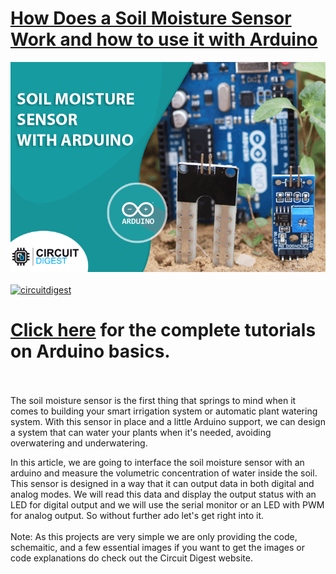 # [ How Does a Soil Moisture Sensor Work and how to use it with Arduino](https://circuitdigest.com/microcontroller-projects/interfacing-soil-moisture-sensor-with-arduino-uno)

<img src="https://github.com/Circuit-Digest/Basic-Arduino-Tutorials-for-Beginners-/blob/main/Interfacing%20Soil%20Moisture%20Sensor%20with%20Arduino/images/interfacing_soil_moisture_sensor_modue_with_arduino.png" width="" alt="alt_text" title="image_tooltip">
<br>

<br>
<a href="https://circuitdigest.com/tags/arduino"><img src="https://img.shields.io/static/v1?label=&labelColor=505050&message=Arduino Basic Tutorials Circuit Digest&color=%230076D6&style=social&logo=google-chrome&logoColor=%230076D6" alt="circuitdigest"/></a>
<br>

[<h1>Click here](https://circuitdigest.com/tags/arduino) for the complete tutorials on Arduino basics.</h1>


<br>
<br>
The soil moisture sensor is the first thing that springs to mind when it comes to building your smart irrigation system or automatic plant watering system. With this sensor in place and a little Arduino support, we can design a system that can water your plants when it's needed, avoiding overwatering and underwatering.

In this article, we are going to interface the soil moisture sensor with an arduino and measure the volumetric concentration of water inside the soil. This sensor is designed in a way that it can output data in both digital and analog modes. We will read this data and display the output status with an LED for digital output and we will use the serial monitor or an LED with PWM for analog output. So without further ado let's get right into it.
<br>
<br>
Note: As this projects are very simple we are only providing the code, schemaitic, and a few essential images if you want to get the images or code explanations do check out the Circuit Digest website.
<br>
<br>

